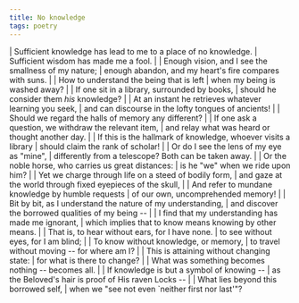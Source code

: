 ```yaml
---
title: No knowledge
tags: poetry
---
```


| Sufficient knowledge has lead to me to a place of no knowledge.
| Sufficient wisdom has made me a fool.
|
| Enough vision, and I see the smallness of my nature;
| enough abandon, and my heart's fire compares with suns.
|
| How to understand the being that is left
| when my being is washed away?
|
| If one sit in a library, surrounded by books,
| should he consider them *his* knowledge?
|
| At an instant he retrieves whatever learning you seek,
| and can discourse in the lofty tongues of ancients!
|
| Should we regard the halls of memory any different?
|
| If one ask a question, we withdraw the relevant item,
| and relay what was heard or thought another day.
|
| If this is the hallmark of knowledge, whoever visits a library
| should claim the rank of scholar!
|
| Or do I see the lens of my eye as "mine",
| differently from a telescope?  Both can be taken away.
|
| Or the noble horse, who carries us great distances:
| is he "we" when we ride upon him?
|
| Yet we charge through life on a steed of bodily form,
| and gaze at the world through fixed eyepieces of the skull,
|
| And refer to mundane knowledge by humble requests
| of our own, uncomprehended memory!
|
| Bit by bit, as I understand the nature of my understanding,
| and discover the borrowed qualities of my being --
|
| I find that my understanding has made me ignorant,
| which implies that to know means knowing by other means.
|
| That is, to hear without ears, for I have none.
| to see without eyes, for I am blind;
|
| To know without knowledge, or memory,
| to travel without moving -- for where am I?
|
| This is  attaining without changing state:
| for what is there to change?
|
| What was something becomes nothing -- becomes all.
|
| If knowledge is but a symbol of knowing --
| as the Beloved's hair is proof of His raven Locks --
|
| What lies beyond this borrowed self,
| when we "see not even `neither first nor last'"?
